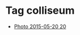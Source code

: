 <!--
title: Tag colliseum
date: 2020-06-28T14:49:39.443Z
tags:
-->
# Tag colliseum

 * [Photo 2015-05-20 20](119464174077.md)